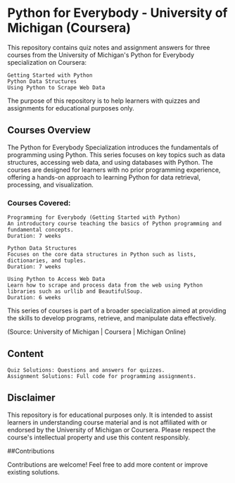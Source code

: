 # Python for Everybody - University of Michigan (Coursera)

This repository contains quiz notes and assignment answers for three courses from the University of Michigan's Python for Everybody specialization on Coursera:

    Getting Started with Python
    Python Data Structures
    Using Python to Scrape Web Data

The purpose of this repository is to help learners with quizzes and assignments for educational purposes only.

## Courses Overview

The Python for Everybody Specialization introduces the fundamentals of programming using Python. This series focuses on key topics such as data structures, accessing web data, and using databases with Python. The courses are designed for learners with no prior programming experience, offering a hands-on approach to learning Python for data retrieval, processing, and visualization.

### Courses Covered:

    Programming for Everybody (Getting Started with Python)
    An introductory course teaching the basics of Python programming and fundamental concepts.
    Duration: 7 weeks

    Python Data Structures
    Focuses on the core data structures in Python such as lists, dictionaries, and tuples.
    Duration: 7 weeks

    Using Python to Access Web Data
    Learn how to scrape and process data from the web using Python libraries such as urllib and BeautifulSoup.
    Duration: 6 weeks

This series of courses is part of a broader specialization aimed at providing the skills to develop programs, retrieve, and manipulate data effectively.

(Source: University of Michigan | Coursera​ | Michigan Online)

## Content

    Quiz Solutions: Questions and answers for quizzes.
    Assignment Solutions: Full code for programming assignments.

## Disclaimer

This repository is for educational purposes only. It is intended to assist learners in understanding course material and is not affiliated with or endorsed by the University of Michigan or Coursera. Please respect the course's intellectual property and use this content responsibly.

##Contributions

Contributions are welcome! Feel free to add more content or improve existing solutions.

